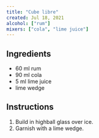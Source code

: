 ```yaml
---
title: "Cube libre"
created: Jul 18, 2021
alcohol: ["rum"]
mixers: ["cola", "lime juice"]
---
```


## Ingredients

- 60 ml rum
- 90 ml cola
- 5 ml lime juice
- lime wedge

## Instructions

1. Build in highball glass over ice.
2. Garnish with a lime wedge.
